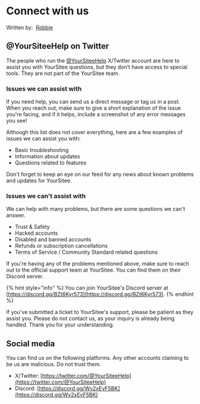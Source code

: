 # Connect with us

Written by: <img src="../.gitbook/assets/contributors/robskan (2).png" alt="" data-size="line"> [Robbie](../contributors.md#robskan)

## @YourSiteeHelp on Twitter

The people who run the [@YourSiteeHelp](https://x.com/@YourSiteeHelp) X/Twitter account are here to assist you with YourSitee questions, but they don’t have access to special tools. They are not part of the YourSitee team.

### Issues we can assist with

If you need help, you can send us a direct message or tag us in a post. When you reach out, make sure to give a short explanation of the issue you're facing, and if it helps, include a screenshot of any error messages you see!

Although this list does not cover everything, here are a few examples of issues we can assist you with:

* Basic troubleshooting
* Information about updates
* Questions related to features

Don't forget to keep an eye on our feed for any news about known problems and updates for YourSitee.

### Issues we can't assist with

We can help with many problems, but there are some questions we can't answer.

* Trust & Safety
* Hacked accounts
* Disabled and banned accounts
* Refunds or subscription cancellations
* Terms of Service / Community Standard related questions

If you're having any of the problems mentioned above, make sure to reach out to the official support team at YourSitee. You can find them on their Discord server.

{% hint style="info" %}
You can join YourSitee's Discord server at [https://discord.gg/BZt6Kyr573](https://discord.gg/BZt6Kyr573).
{% endhint %}

If you've submitted a ticket to YourSitee's support, please be patient as they assist you. Please do not contact us, as your inquiry is already being handled. Thank you for your understanding.

## Social media

You can find us on the following platforms. Any other accounts claiming to be us are malicious. Do not trust them.

* X/Twitter: [https://twitter.com/@YourSiteeHelp](https://twitter.com/@YourSiteeHelp)
* Discord: [https://discord.gg/Wv2xEyF5BK](https://discord.gg/Wv2xEyF5BK)
